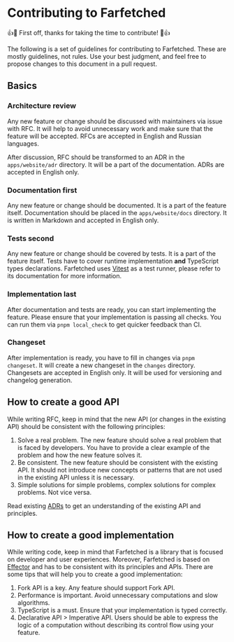 # Contributing to Farfetched

👍🎉 First off, thanks for taking the time to contribute! 🎉👍

The following is a set of guidelines for contributing to Farfetched. These are mostly guidelines, not rules. Use your best judgment, and feel free to propose changes to this document in a pull request.

## Basics

### Architecture review

Any new feature or change should be discussed with maintainers via issue with RFC. It will help to avoid unnecessary work and make sure that the feature will be accepted. RFCs are accepted in English and Russian languages.

After discussion, RFC should be transformed to an ADR in the `apps/website/adr` directory. It will be a part of the documentation. ADRs are accepted in English only.

### Documentation first

Any new feature or change should be documented. It is a part of the feature itself. Documentation should be placed in the `apps/website/docs` directory. It is written in Markdown and accepted in English only.

### Tests second

Any new feature or change should be covered by tests. It is a part of the feature itself. Tests have to cover runtime implementation **and** TypeScript types declarations. Farfetched uses [Vitest](https://vitest.dev/) as a test runner, please refer to its documentation for more information.

### Implementation last

After documentation and tests are ready, you can start implementing the feature. Please ensure that your implementation is passing all checks. You can run them via `pnpm local_check` to get quicker feedback than CI.

### Changeset

After implementation is ready, you have to fill in changes via `pnpm changeset`. It will create a new changeset in the `changes` directory. Changesets are accepted in English only. It will be used for versioning and changelog generation.

## How to create a good API

While writing RFC, keep in mind that the new API (or changes in the existing API) should be consistent with the following principles:

1. Solve a real problem. The new feature should solve a real problem that is faced by developers. You have to provide a clear example of the problem and how the new feature solves it.
2. Be consistent. The new feature should be consistent with the existing API. It should not introduce new concepts or patterns that are not used in the existing API unless it is necessary.
3. Simple solutions for simple problems, complex solutions for complex problems. Not vice versa.

Read existing [ADRs](https://farfetched.pages.dev/adr/) to get an understanding of the existing API and principles.

## How to create a good implementation

While writing code, keep in mind that Farfetched is a library that is focused on developer and user experiences. Moreover, Farfetched is based on [Effector](https://effector.dev/) and has to be consistent with its principles and APIs. There are some tips that will help you to create a good implementation:

1. Fork API is a key. Any feature should support Fork API.
2. Performance is important. Avoid unnecessary computations and slow algorithms.
3. TypeScript is a must. Ensure that your implementation is typed correctly.
4. Declarative API > Imperative API. Users should be able to express the logic of a computation without describing its control flow using your feature.
